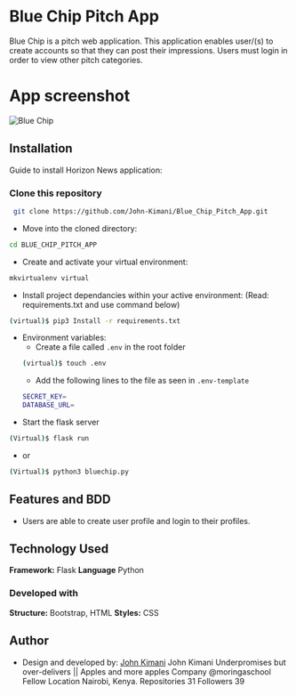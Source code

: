 # Blue Chip Pitch App
Blue Chip is a pitch web application.
This application enables user/(s) to create accounts so that they can post their impressions. Users must login in order to view other pitch categories.
# App screenshot
![Blue Chip]()
## Installation
Guide to install Horizon News application:
### Clone this repository
```bash
 git clone https://github.com/John-Kimani/Blue_Chip_Pitch_App.git
```
* Move into the cloned directory:
```bash
cd BLUE_CHIP_PITCH_APP
```
* Create and activate your virtual environment:
```bash
mkvirtualenv virtual
```
* Install project dependancies within your active environment: (Read: requirements.txt and use command below)
```bash
(virtual)$ pip3 Install -r requirements.txt
```
* Environment variables:
    *  Create a file called ```.env``` in the root folder
    ```bash
    (virtual)$ touch .env
    ```
    * Add the following lines to the file as seen in ```.env-template```
    ```bash
    SECRET_KEY=
    DATABASE_URL=
    ```
* Start the flask server
```bash
(Virtual)$ flask run
```
* or
```bash
(Virtual)$ python3 bluechip.py
```
## Features and BDD
- Users are able to create user profile and login to their profiles.
## Technology Used
**Framework:** Flask
**Language** Python
### Developed with
**Structure:** Bootstrap, HTML
**Styles:** CSS
## Author
* Design and developed by: [John Kimani](https://github.com/John-Kimani)
John Kimani
Underpromises but over-delivers ||
Apples and more apples
Company
@moringaschool Fellow
Location
Nairobi, Kenya.
Repositories
31
Followers
39